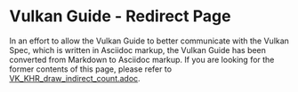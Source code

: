 # Vulkan Guide - Redirect Page

In an effort to allow the Vulkan Guide to better communicate with the Vulkan Spec, which is written in Asciidoc markup,
the Vulkan Guide has been converted from Markdown to Asciidoc markup. If you are looking for the former contents of this page, please refer to [VK_KHR_draw_indirect_count.adoc](./VK_KHR_draw_indirect_count.adoc).

